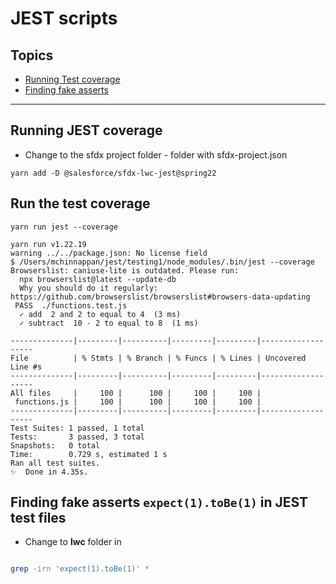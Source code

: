 # JEST scripts


## Topics

- [Running Test coverage](#coverage)
- [Finding fake asserts](#fakefinder)

----
<a name='coverage'></a>


## Running JEST coverage

- Change to the sfdx project folder - folder with 	sfdx-project.json
    


```
yarn add -D @salesforce/sfdx-lwc-jest@spring22

```


## Run the test coverage

```
yarn run jest --coverage
```

```
yarn run v1.22.19
warning ../../package.json: No license field
$ /Users/mchinnappan/jest/testing1/node_modules/.bin/jest --coverage
Browserslist: caniuse-lite is outdated. Please run:
  npx browserslist@latest --update-db
  Why you should do it regularly: https://github.com/browserslist/browserslist#browsers-data-updating
 PASS  ./functions.test.js
  ✓ add  2 and 2 to equal to 4  (3 ms)
  ✓ subtract  10 - 2 to equal to 8  (1 ms)

--------------|---------|----------|---------|---------|-------------------
File          | % Stmts | % Branch | % Funcs | % Lines | Uncovered Line #s
--------------|---------|----------|---------|---------|-------------------
All files     |     100 |      100 |     100 |     100 |
 functions.js |     100 |      100 |     100 |     100 |
--------------|---------|----------|---------|---------|-------------------
Test Suites: 1 passed, 1 total
Tests:       3 passed, 3 total
Snapshots:   0 total
Time:        0.729 s, estimated 1 s
Ran all test suites.
✨  Done in 4.35s.

```

<a name='fakefinder'></a>

## Finding fake asserts ```expect(1).toBe(1)``` in JEST test files

- Change to **lwc** folder in 

```bash

grep -irn 'expect(1).toBe(1)' *

```

